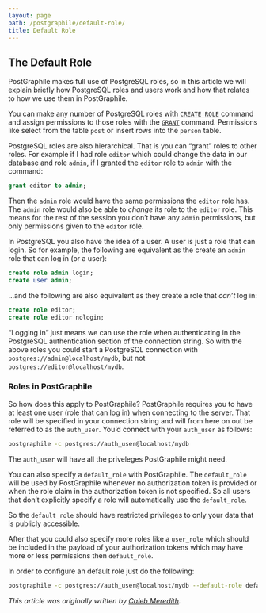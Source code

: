 ```yaml
---
layout: page
path: /postgraphile/default-role/
title: Default Role
---
```


## The Default Role

PostGraphile makes full use of PostgreSQL roles, so in this article we will explain briefly how PostgreSQL roles and users work and how that relates to how we use them in PostGraphile.

You can make any number of PostgreSQL roles with [`CREATE ROLE`](https://www.postgresql.org/docs/current/static/sql-createrole.html) command and assign permissions to those roles with the [`GRANT`](https://www.postgresql.org/docs/current/static/sql-grant.html) command. Permissions like select from the table `post` or insert rows into the `person` table.

PostgreSQL roles are also hierarchical. That is you can “grant” roles to other roles. For example if I had role `editor` which could change the data in our database and role `admin`, if I granted the `editor` role to `admin` with the command:

```sql
grant editor to admin;
```

Then the `admin` role would have the same permissions the `editor` role has. The `admin` role would also be able to _change_ its role to the `editor` role. This means for the rest of the session you don’t have any `admin` permissions, but only permissions given to the `editor` role.

In PostgreSQL you also have the idea of a user. A user is just a role that can login. So for example, the following are equivalent as the create an `admin` role that can log in (or a user):

```sql
create role admin login;
create user admin;
```

…and the following are also equivalent as they create a role that _can’t_ log in:

```sql
create role editor;
create role editor nologin;
```

“Logging in” just means we can use the role when authenticating in the PostgreSQL authentication section of the connection string. So with the above roles you could start a PostgreSQL connection with `postgres://admin@localhost/mydb`, but not `postgres://editor@localhost/mydb`.

### Roles in PostGraphile

So how does this apply to PostGraphile? PostGraphile requires you to have at least one user (role that can log in) when connecting to the server. That role will be specified in your connection string and will from here on out be referred to as the `auth_user`. You’d connect with your `auth_user` as follows:

```bash
postgraphile -c postgres://auth_user@localhost/mydb
```

The `auth_user` will have all the priveleges PostGraphile might need.

You can also specify a `default_role` with PostGraphile. The `default_role` will be used by PostGraphile whenever no authorization token is provided or when the role claim in the authorization token is not specified. So all users that don’t explicitly specify a role will automatically use the `default_role`.

So the `default_role` should have restricted privileges to only your data that is publicly accessible.

After that you could also specify more roles like a `user_role` which should be included in the payload of your authorization tokens which may have more or less permissions then `default_role`.

In order to configure an default role just do the following:

```bash
postgraphile -c postgres://auth_user@localhost/mydb --default-role default_role
```

_This article was originally written by [Caleb Meredith](https://twitter.com/calebmer)._

